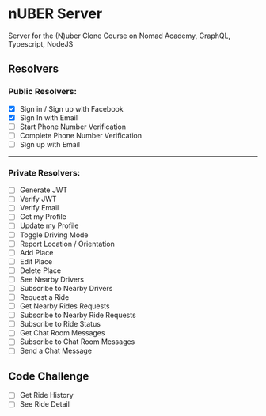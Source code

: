 # nUBER Server

Server for the (N)uber Clone Course on Nomad Academy, GraphQL, Typescript, NodeJS


## Resolvers

### Public Resolvers:

-  [x] Sign in / Sign up with Facebook
-  [x] Sign In with Email
-  [ ] Start Phone Number Verification
-  [ ] Complete Phone Number Verification
-  [ ] Sign up with Email

---

### Private Resolvers: 
-  [ ] Generate JWT
-  [ ] Verify JWT
-  [ ] Verify Email
-  [ ] Get my Profile
-  [ ] Update my Profile
-  [ ] Toggle Driving Mode
-  [ ] Report Location / Orientation
-  [ ] Add Place
-  [ ] Edit Place
-  [ ] Delete Place
-  [ ] See Nearby Drivers
-  [ ] Subscribe to Nearby Drivers
-  [ ] Request a Ride
-  [ ] Get Nearby Rides Requests
-  [ ] Subscribe to Nearby Ride Requests
-  [ ] Subscribe to Ride Status
-  [ ] Get Chat Room Messages
-  [ ] Subscribe to Chat Room Messages
-  [ ] Send a Chat Message

## Code Challenge

- [ ] Get Ride History
- [ ] See Ride Detail